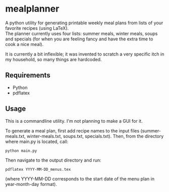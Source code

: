 # mealplanner
A python utility for generating printable weekly meal plans from lists of your favorite recipes (using LaTeX).  
The planner currently uses four lists:  summer meals, winter meals, soups and specials (for when you are feeling fancy and have the extra time to cook a nice meal).

It is currently a bit inflexible; it was invented to scratch a very specific itch in my household, so many things are hardcoded.

## Requirements
 * Python
 * pdflatex 

## Usage
This is a commandline utility. I'm not planning to make a GUI for it.

To generate a meal plan, first add recipe names to the input files (summer-meals.txt, winter-meals.txt, soups.txt, specials.txt). Then, from the directory where main.py is located, call: 
    
    python main.py

Then navigate to the output directory and run:

    pdflatex YYYY-MM-DD_menus.tex

(where YYYY-MM-DD corresponds to the start date of the menu plan in year-month-day format).

